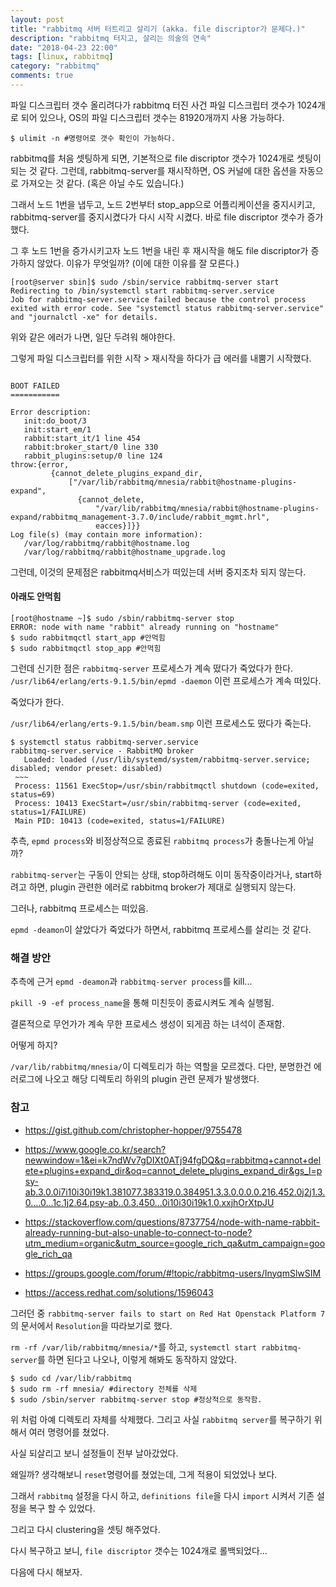 ```yaml
---
layout: post
title: "rabbitmq 서버 터트리고 살리기 (akka. file discriptor가 문제다.)"
description: "rabbitmq 터지고, 살리는 의술의 연속"
date: "2018-04-23 22:00"
tags: [linux, rabbitmq]
category: "rabbitmq"
comments: true
---
```



파일 디스크립터 갯수 올리려다가 rabbitmq 터진 사건
파일 디스크립터 갯수가 1024개로 되어 있으나, OS의 파일 디스크립터 갯수는 81920개까지 사용 가능하다. 



```
$ ulimit -n #명령어로 갯수 확인이 가능하다.
```

rabbitmq를 처음 셋팅하게 되면, 기본적으로 file discriptor 갯수가 1024개로 셋팅이 되는 것 같다. 그런데, rabbitmq-server를 재시작하면, OS 커널에 대한 옵션을 자동으로 가져오는 것 같다. (혹은 아닐 수도 있습니다.) 



그래서 노드 1번을 냅두고, 노드 2번부터 stop_app으로 어플리케이션을 중지시키고, rabbitmq-server를 중지시켰다가 다시 시작 시켰다. 바로 file discriptor 갯수가 증가했다. 



그 후 노드 1번을 증가시키고자 노드 1번을 내린 후 재시작을 해도 file discriptor가 증가하지 않았다. 이유가 무엇일까? (이에 대한 이유를 잘 모른다.)



```
[root@server sbin]$ sudo /sbin/service rabbitmq-server start
Redirecting to /bin/systemctl start rabbitmq-server.service
Job for rabbitmq-server.service failed because the control process exited with error code. See "systemctl status rabbitmq-server.service" and "journalctl -xe" for details.
```
위와 같은 에러가 나면, 일단 두려워 해야한다.

그렇게 파일 디스크립터를 위한 시작 > 재시작을 하다가 급 에러를 내뿜기 시작했다. 

```

BOOT FAILED
===========
​
Error description:
   init:do_boot/3
   init:start_em/1
   rabbit:start_it/1 line 454
   rabbit:broker_start/0 line 330
   rabbit_plugins:setup/0 line 124
throw:{error,
         {cannot_delete_plugins_expand_dir,
             ["/var/lib/rabbitmq/mnesia/rabbit@hostname-plugins-expand",
               {cannot_delete,
                   "/var/lib/rabbitmq/mnesia/rabbit@hostname-plugins-expand/rabbitmq_management-3.7.0/include/rabbit_mgmt.hrl",
                   eacces}]}}
Log file(s) (may contain more information):
   /var/log/rabbitmq/rabbit@hostname.log
   /var/log/rabbitmq/rabbit@hostname_upgrade.log
```
그런데, 이것의 문제점은 rabbitmq서비스가 떠있는데 서버 중지조차 되지 않는다. 




#### 아래도 안먹힘
```
[root@hostname ~]$ sudo /sbin/rabbitmq-server stop
ERROR: node with name "rabbit" already running on "hostname"
$ sudo rabbitmqctl start_app #안먹힘
$ sudo rabbitmqctl stop_app #안먹힘 
```
그런데 신기한 점은 `rabbitmq-server` 프로세스가 계속 떴다가 죽었다가 한다. 
`/usr/lib64/erlang/erts-9.1.5/bin/epmd -daemon` 이런 프로세스가 계속 떠있다. 

죽었다가 한다. 

`/usr/lib64/erlang/erts-9.1.5/bin/beam.smp` 이런 프로세스도 떴다가 죽는다. 



```
$ systemctl status rabbitmq-server.service
rabbitmq-server.service - RabbitMQ broker
   Loaded: loaded (/usr/lib/systemd/system/rabbitmq-server.service; disabled; vendor preset: disabled)
 ~~~
 Process: 11561 ExecStop=/usr/sbin/rabbitmqctl shutdown (code=exited, status=69)
 Process: 10413 ExecStart=/usr/sbin/rabbitmq-server (code=exited, status=1/FAILURE)
 Main PID: 10413 (code=exited, status=1/FAILURE)
```

추측, `epmd process`와 비정상적으로 종료된 `rabbitmq process`가 충돌나는게 아닐까?


`rabbitmq-server`는 구동이 안되는 상태, stop하려해도 이미 동작중이라거나, start하려고 하면, plugin 관련한 에러로 rabbitmq broker가 제대로 실행되지 않는다.

그러나, rabbitmq 프로세스는 떠있음.

`epmd -deamon`이 살았다가 죽었다가 하면서, rabbitmq 프로세스를 살리는 것 같다. 



### 해결 방안

추측에 근거 `epmd -deamon`과 `rabbitmq-server process`를 kill...

`pkill -9 -ef process_name`을 통해 미친듯이 종료시켜도 계속 실행됨.

결론적으로 무언가가 계속 무한 프로세스 생성이 되게끔 하는 녀석이 존재함.

어떻게 하지? 

`/var/lib/rabbitmq/mnesia/`이 디렉토리가 하는 역할을 모르겠다. 다만, 분명한건 에러로그에 나오고 해당 디렉토리 하위의 plugin 관련 문제가 발생했다. 

### 참고

* https://gist.github.com/christopher-hopper/9755478

* https://www.google.co.kr/search?newwindow=1&ei=k7ndWv7gDIXt0ATj94fgDQ&q=rabbitmq+cannot+delete+plugins+expand_dir&oq=cannot_delete_plugins_expand_dir&gs_l=psy-ab.3.0.0i7i10i30i19k1.381077.383319.0.384951.3.3.0.0.0.0.216.452.0j2j1.3.0....0...1c.1j2.64.psy-ab..0.3.450...0i10i30i19k1.0.xxjhOrXtpJU

* https://stackoverflow.com/questions/8737754/node-with-name-rabbit-already-running-but-also-unable-to-connect-to-node?utm_medium=organic&utm_source=google_rich_qa&utm_campaign=google_rich_qa

* https://groups.google.com/forum/#!topic/rabbitmq-users/InyqmSlwSIM 

* https://access.redhat.com/solutions/1596043



그러던 중 `rabbitmq-server fails to start on Red Hat Openstack Platform 7`의 문서에서 `Resolution`을 따라보기로 했다. 

`rm -rf /var/lib/rabbitmq/mnesia/*`를 하고, `systemctl start rabbitmq-server`를 하면 된다고 나오나, 이렇게 해봐도 동작하지 않았다. 



```
$ sudo cd /var/lib/rabbitmq
$ sudo rm -rf mnesia/ #directory 전체를 삭제 
$ sudo /sbin/server rabbitmq-server stop #정상적으로 동작함.
```

위 처럼 아예 디렉토리 자체를 삭제했다. 그리고 사실 `rabbitmq server`를 복구하기 위해서 여러 명령어를 쳤었다. 

사실 되살리고 보니 설정들이 전부 날아갔었다. 

왜일까? 생각해보니 `reset`명령어를 쳤었는데, 그게 적용이 되었었나 보다. 



그래서 `rabbitmq` 설정을 다시 하고, `definitions file`을 다시 `import` 시켜서 기존 설정을 복구 할 수 있었다. 

그리고 다시 clustering을 셋팅 해주었다. 



다시 복구하고 보니, `file discriptor` 갯수는 1024개로 롤백되었다...

다음에 다시 해보자.
